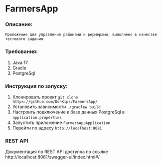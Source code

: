 # FarmersApp

### Описание: <br>
`Приложение для управления районами и фермерами, выполнено в качестве тестового задания`

### Требования:

1. Java 17
2. Gradle
3. PostgreSql

### Инструкция по запуску:

1. Клонировать проект `git clone https://github.com/DonKips/FarmersApp/`
2. Установить зависимости `./gradlew build`
3. Настроить подключение к базе данных PostgreSql в `application.properties`
4. Запустить приложение `FarmersAppApplication`
5. Перейти по адресу `http://localhost:8081`

### REST API

Документация по REST API доступна по ссылке http://localhost:8081/swagger-ui/index.html#/
